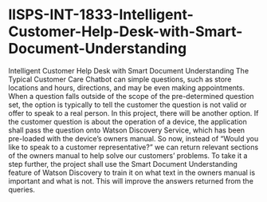 # llSPS-INT-1833-Intelligent-Customer-Help-Desk-with-Smart-Document-Understanding
Intelligent Customer Help Desk with Smart Document Understanding
The Typical Customer Care Chatbot can simple questions, such as store locations and hours, directions, and may be even making appointments. When a question falls outside of the scope of the pre-determined question set, the option is typically to tell the customer the question is not valid or offer to speak to a real person. 
In this project, there will be another option. If the customer question is about the operation of a device, the application shall pass the question onto Watson Discovery Service, which has been pre-loaded with the device’s owners manual. So now, instead of “Would you like to speak to a customer representative?” we can return relevant sections of the owners manual to help solve our customers’ problems. 
To take it a step further, the project shall use the Smart Document Understanding feature of Watson Discovery to train it on what text in the owners manual is important and what is not. This will improve the answers returned from the queries. 

